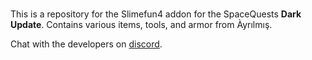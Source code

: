 #
This is a repository for the Slimefun4 addon for the SpaceQuests **Dark Update**.
Contains various items, tools, and armor from Àyrılmış.

Chat with the developers on [discord](https://discord.gg/gRDuSvv).
